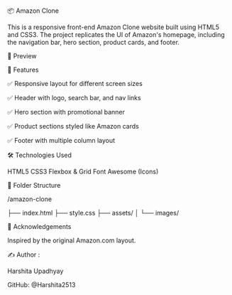 📦 Amazon Clone

This is a responsive front-end Amazon Clone website built using HTML5 and CSS3. The project replicates the UI of Amazon's homepage, including the navigation bar, hero section, product cards, and footer.

📸 Preview

🔧 Features

✅ Responsive layout for different screen sizes

✅ Header with logo, search bar, and nav links

✅ Hero section with promotional banner

✅ Product sections styled like Amazon cards

✅ Footer with multiple column layout

🛠️ Technologies Used

HTML5
CSS3
Flexbox & Grid
Font Awesome (Icons)

📁 Folder Structure

/amazon-clone

├── index.html
├── style.css
├── assets/
│   └── images/

🙌 Acknowledgements

Inspired by the original Amazon.com layout.

✍️ Author : 

Harshita Upadhyay

GitHub: @Harshita2513
